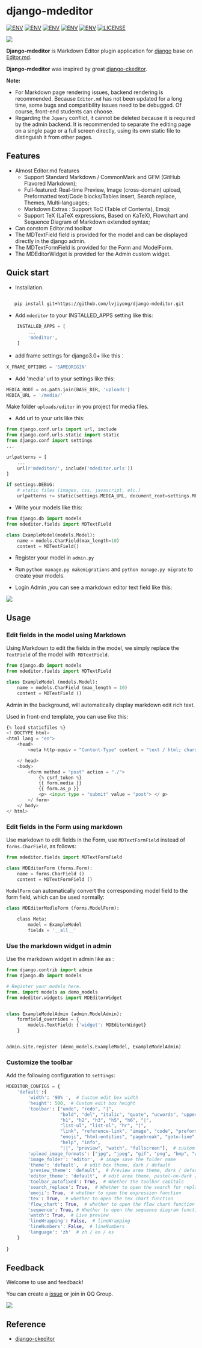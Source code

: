 
# django-mdeditor


[![ENV](https://img.shields.io/badge/release-v0.1.20-blue.svg)](https://github.com/pylixm/django-mdeditor)
[![ENV](https://img.shields.io/badge/中文-v0.1.20-blue.svg)](./README_CN.md)
[![ENV](https://img.shields.io/badge/Gitter-v0.1.20-blue.svg)](https://gitter.im/django-mdeditor/Lobby)
[![ENV](https://img.shields.io/badge/python-2.x/3.x-green.svg)](https://github.com/pylixm/django-mdeditor)
[![ENV](https://img.shields.io/badge/django-1.7+-green.svg)](https://github.com/pylixm/django-mdeditor)
[![LICENSE](https://img.shields.io/badge/license-GPL3.0-green.svg)](https://github.com/pylixm/django-mdeditor/master/LICENSE.txt)

![](./django_and_editor.png)

**Django-mdeditor** is Markdown Editor plugin application for [django](djangoproject.com) base on [Editor.md](https://github.com/pandao/editor.md).

**Django-mdeditor** was inspired by great [django-ckeditor](https://github.com/django-ckeditor/django-ckeditor).

**Note:** 

- For Markdown page rendering issues, backend rendering is recommended. Because `Editor.md` has not been updated for a long time, some bugs and compatibility issues need to be debugged. Of course, front-end students can choose.
- Regarding the `Jquery` conflict, it cannot be deleted because it is required by the admin backend. It is recommended to separate the editing page on a single page or a full screen directly, using its own static file to distinguish it from other pages.

## Features

- Almost Editor.md features 
    - Support Standard Markdown / CommonMark and GFM (GitHub Flavored Markdown);
    - Full-featured: Real-time Preview, Image (cross-domain) upload, Preformatted text/Code blocks/Tables insert, Search replace, Themes, Multi-languages;
    - Markdown Extras : Support ToC (Table of Contents), Emoji;
    - Support TeX (LaTeX expressions, Based on KaTeX), Flowchart and Sequence Diagram of Markdown extended syntax;
- Can constom Editor.md toolbar 
- The MDTextField field is provided for the model and can be displayed directly in the django admin.
- The MDTextFormField is provided for the Form and ModelForm.
- The MDEditorWidget is provided for the Admin custom widget.


## Quick start

- Installation.



```bash  
   
   pip install git+https://github.com/lvjiyong/django-mdeditor.git

```

- Add `mdeditor` to your INSTALLED_APPS setting like this:
```python
    INSTALLED_APPS = [
        ...
        'mdeditor',
    ]
```

- add frame settings for django3.0+ like this：

```python
X_FRAME_OPTIONS = 'SAMEORIGIN' 
```

- Add 'media' url to your settings like this:
```python
MEDIA_ROOT = os.path.join(BASE_DIR, 'uploads')
MEDIA_URL = '/media/'

```
Make folder `uploads/editor` in you project for media files.  

- Add url to your urls like this:
```python
from django.conf.urls import url, include
from django.conf.urls.static import static
from django.conf import settings
...

urlpatterns = [
    ...
    url(r'mdeditor/', include('mdeditor.urls'))
]

if settings.DEBUG:
    # static files (images, css, javascript, etc.)
    urlpatterns += static(settings.MEDIA_URL, document_root=settings.MEDIA_ROOT)

```

- Write your models like this:
```python
from django.db import models
from mdeditor.fields import MDTextField

class ExampleModel(models.Model):
    name = models.CharField(max_length=10)
    content = MDTextField()
```

- Register your model in `admin.py`

- Run `python manage.py makemigrations` and `python manage.py migrate` to create your models.

- Login Admin ,you can see a markdown editor text field like this:

![](/screenshot/admin-example.png)


## Usage

### Edit fields in the model using Markdown

Using Markdown to edit the fields in the model, we simply replace the `TextField` of the model with` MDTextField`.

```python
from django.db import models
from mdeditor.fields import MDTextField

class ExampleModel (models.Model):
    name = models.CharField (max_length = 10)
    content = MDTextField ()
```

Admin in the background, will automatically display markdown edit rich text.

Used in front-end template, you can use like this:
```python
{% load staticfiles %}
<! DOCTYPE html>
<html lang = "en">
    <head>
        <meta http-equiv = "Content-Type" content = "text / html; charset = utf-8" />

    </ head>
    <body>
        <form method = "post" action = "./">
            {% csrf_token %}
            {{ form.media }}
            {{ form.as_p }}
            <p> <input type = "submit" value = "post"> </ p>
        </ form>
    </ body>
</ html>

```

### Edit fields in the Form using markdown

Use markdown to edit fields in the Form, use `MDTextFormField` instead of` forms.CharField`, as follows:
```python
from mdeditor.fields import MDTextFormField

class MDEditorForm (forms.Form):
    name = forms.CharField ()
    content = MDTextFormField ()
```

`ModelForm` can automatically convert the corresponding model field to the form field, which can be used normally:
```python
class MDEditorModleForm (forms.ModelForm):

    class Meta:
        model = ExampleModel
        fields = '__all__'
```

### Use the markdown widget in admin

Use the markdown widget in admin like as :
```python
from django.contrib import admin
from django.db import models

# Register your models here.
from. import models as demo_models
from mdeditor.widgets import MDEditorWidget


class ExampleModelAdmin (admin.ModelAdmin):
    formfield_overrides = {
        models.TextField: {'widget': MDEditorWidget}
    }


admin.site.register (demo_models.ExampleModel, ExampleModelAdmin)
```
### Customize the toolbar

Add the following configuration to `settings`:
```python
MDEDITOR_CONFIGS = {
    'default':{
        'width': '90% ',  # Custom edit box width
        'height': 500,  # Custom edit box height
        'toolbar': ["undo", "redo", "|",
                    "bold", "del", "italic", "quote", "ucwords", "uppercase", "lowercase", "|",
                    "h1", "h2", "h3", "h5", "h6", "|",
                    "list-ul", "list-ol", "hr", "|",
                    "link", "reference-link", "image", "code", "preformatted-text", "code-block", "table", "datetime",
                    "emoji", "html-entities", "pagebreak", "goto-line", "|",
                    "help", "info",
                    "||", "preview", "watch", "fullscreen"],  # custom edit box toolbar 
        'upload_image_formats': ["jpg", "jpeg", "gif", "png", "bmp", "webp"],  # image upload format type
        'image_folder': 'editor',  # image save the folder name
        'theme': 'default',  # edit box theme, dark / default
        'preview_theme': 'default',  # Preview area theme, dark / default
        'editor_theme': 'default',  # edit area theme, pastel-on-dark / default
        'toolbar_autofixed': True,  # Whether the toolbar capitals
        'search_replace': True,  # Whether to open the search for replacement
        'emoji': True,  # whether to open the expression function
        'tex': True,  # whether to open the tex chart function
        'flow_chart': True,  # whether to open the flow chart function
        'sequence': True, # Whether to open the sequence diagram function
        'watch': True,  # Live preview
        'lineWrapping': False,  # lineWrapping
        'lineNumbers': False,  # lineNumbers
        'language': 'zh'  # zh / en / es 
    }
    
}
```

## Feedback 

Welcome to use and feedback!

You can create a [issue](https://github.com/pylixm/django-mdeditor/issues) or join in QQ Group. 

![](screenshot/QQ.png)

## Reference

- [django-ckeditor](https://github.com/django-ckeditor/django-ckeditor)

